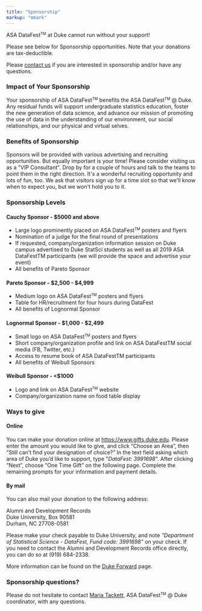 ```yaml
---
title: "Sponsorship"
markup: "mmark"
---
```


ASA DataFest<small><sup>TM</sup></small> at Duke cannot run without your support!

Please see below for Sponsorship opportunities. Note that your donations are tax-deductible.

Please [contact us](mailto:maria.tackett@duke.edu) if you are interested in sponsorship and/or have any questions.

### Impact of Your Sponsorship

Your sponsorship of ASA DataFest<small><sup>TM</sup></small> benefits the ASA DataFest<small><sup>TM</sup></small> @ Duke. Any residual funds will support undergraduate statistics education, foster the new generation of data science, and advance our mission of promoting the use of data in the understanding of our environment, our social relationships, and our physical and virtual selves.

### Benefits of Sponsorship

Sponsors will be provided with various advertising and recruiting opportunities. But equally important is your time! Please consider visiting us as a "VIP Consultant". Drop by for a couple of hours and talk to the teams to point them in the right direction. It's a wonderful recruiting opportunity and lots of fun, too. We ask that visitors sign up for a time slot so that we'll know when to expect you, but we won't hold you to it.

### Sponsorship Levels

#### Cauchy Sponsor - $5000 and above

- Large logo prominently placed on ASA DataFest<small><sup>TM</sup></small> posters and flyers
- Nomination of a judge for the final round of presentations
- If requested, company/organization information session on Duke campus advertised to Duke StatSci students as well as all 2019 ASA DataFestTM participants (we will provide the space and advertise your event)
- All benefits of Pareto Sponsor


#### Pareto Sponsor - $2,500 - $4,999

- Medium logo on ASA DataFest<small><sup>TM</sup></small> posters and flyers
- Table for HR/recruitment for four hours during DataFest
- All benefits of Lognormal Sponsor


#### Lognormal Sponsor - $1,000 - $2,499


- Small logo on ASA DataFest<small><sup>TM</sup></small> posters and flyers
- Short company/organization profile and link on ASA DataFestTM social media (FB, Twitter, etc.)
- Access to resume book of ASA DataFestTM participants
- All benefits of Weibull Sponsors


#### Weibull Sponsor -  <$1000

- Logo and link on ASA DataFest<small><sup>TM</sup></small> website
- Company/organization name on food table display

### Ways to give

#### Online

You can make your donation online at https://www.gifts.duke.edu. Please enter the amount you would like to give, and click “Choose an Area”, then “Still can’t find your designation of choice?” In the text field asking which area of Duke you’d like to support, type "*DataFest: 3991698*". After clicking “Next”, choose “One Time Gift” on the following page. Complete the remaining prompts for your information and payment details.

#### By mail

You can also mail your donation to the following address:
  
  Alumni and Development Records  
  Duke University, Box 90581  
  Durham, NC 27708-0581  
  
Please make your check payable to Duke University, and note *"Department of Statistical Science - DataFest, Fund code: 3991698"* on your check. If you need to contact the Alumni and Development Records office directly, you can do so at (919) 684-2338. 

More information can be found on the [Duke Forward](https://giving.duke.edu/) page.

### Sponsorship questions?

Please do not hesitate to contact [Maria Tackett](mailto:maria.tackett@duke.edu), ASA DataFest<small><sup>TM</sup></small> @ Duke coordinator, with any questions.